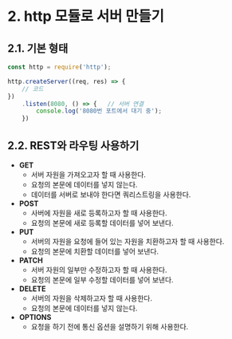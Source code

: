 # 2. http 모듈로 서버 만들기

## 2.1. 기본 형태
```js
const http = require('http');

http.createServer((req, res) => {
    // 코드
})
    .listen(8080, () => {   // 서버 연결
        console.log('8080번 포트에서 대기 중');
    })
```


## 2.2. REST와 라우팅 사용하기
- **GET**
  - 서버 자원을 가져오고자 할 때 사용한다.
  - 요청의 본문에 데이터를 넣지 않는다.
  - 데이터를 서버로 보내야 한다면 쿼리스트링을 사용한다.
- **POST**
  - 사버에 자원을 새로 등록하고자 할 때 사용한다.
  - 요청의 본문에 새로 등록할 데이터를 넣어 보낸다.
- **PUT**
  - 서버의 자원을 요청에 들어 있는 자원을 치환하고자 할 때 사용한다.
  - 요청의 본문에 치환할 데이터를 넣어 보낸다. 
- **PATCH**
  - 서버 자원의 일부만 수정하고자 할 때 사용한다.
  - 요청의 본문에 일부 수정할 데이터를 넣어 보낸다.
- **DELETE**
  - 서버의 자원을 삭제하고자 할 때 사용한다.
  - 요청의 본문에 데이터를 넣지 않는다.
- **OPTIONS**
  - 요청을 하기 전에 통신 옵션을 설명하기 위해 사용한다.